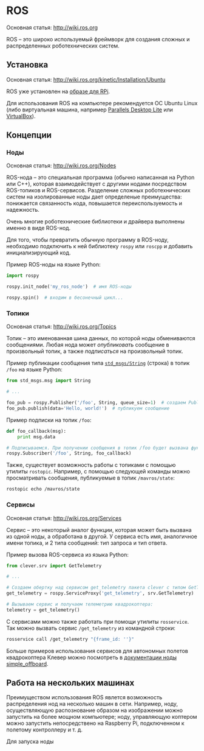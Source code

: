 ROS
===

Основная статья: http://wiki.ros.org

ROS – это широко используемый фреймворк для создания сложных и распределенных роботехнических систем.

Установка
---

Основная статья: http://wiki.ros.org/kinetic/Installation/Ubuntu

ROS уже установлен на [образе для RPi](microsd_images.md).

Для использования ROS на компьютере рекомендуется ОС Ubuntu Linux (либо виртуальная машина, например [Parallels Desktop Lite](https://itunes.apple.com/ru/app/parallels-desktop-lite/id1085114709?mt=12) или [VirtualBox](https://www.virtualbox.org)).

Концепции
---

### Ноды

Основная статья: http://wiki.ros.org/Nodes

ROS-нода – это специальная программа (обычно написанная на Python или C++), которая взаимодействует с другими нодами посредством ROS-топиков и ROS-сервисов. Разделение сложных роботехнических систем на изолированные ноды дает определеные преимущества: понижается связанность кода, повышается переиспользуемость и надежность.

Очень многие роботехнические библиотеки и драйвера выполнены именно в виде ROS-нод.

Для того, чтобы превратить обычную программу в ROS-ноду, необходимо подключить к ней библиотеку `rospy` или `roscpp` и добавить инициализирующий код.

Пример ROS-ноды на языке Python:

```python
import rospy

rospy.init_node('my_ros_node')  # имя ROS-ноды

rospy.spin()  # входим в бесонечный цикл...
```

### Топики

Основная статья: http://wiki.ros.org/Topics

Топик – это именованная шина данных, по которой ноды обмениваются сообщениями. Любая нода может *опубликовать* сообщение в произвольный топик, а также *подписаться* на произвольный топик.

Пример публикации сообщения типа [`std_msgs/String`](http://docs.ros.org/api/std_msgs/html/msg/String.html) (строка) в топик `/foo` на языке Python:

```python
from std_msgs.msg import String

# ...

foo_pub = rospy.Publisher('/foo', String, queue_size=1)  # создаем Publisher'а
foo_pub.publish(data='Hello, world!')  # публикуем сообщение
```

Пример подписки на топик `/foo`:

```python
def foo_callback(msg):
    print msg.data

# Подписываемся. При получении сообщения в топик /foo будет вызвана функция foo_callback.
rospy.Subscriber('/foo', String, foo_callback)
```

Также, существует возможность работы с топиками с помощью утилиты `rostopic`. Например, с помощью следующей команды можно просматривать сообщения, публикуемые в топик `/mavros/state`:

```bash
rostopic echo /mavros/state
```

### Сервисы

Основная статья: http://wiki.ros.org/Services

Сервис – это некоторый аналог функции, которая может быть вызвана из одной ноды, а обработана в другой. У сервиса есть имя, аналогичное имени топика, и 2 типа сообщений: тип запроса и тип ответа.

Пример вызова ROS-сервиса из языка Python:

```python
from clever.srv import GetTelemetry

# ...

# Создаем обертку над сервисом get_telemetry пакета clever с типом GetTelemetry:
get_telemetry = rospy.ServiceProxy('get_telemetry', srv.GetTelemetry)

# Вызываем сервис и получаем телеметрию квадрокоптера:
telemetry = get_telemetry()
```

С сервисами можно также работать при помощи утилиты `rosservice`. Так можно вызвать сервис `/get_telemetry` из командной строки:

```bash
rosservice call /get_telemetry "{frame_id: ''}"
```

Больше примеров использования сервисов для автономных полетов квадрокоптера Клевер можно посмотреть в [документации ноды simple_offboard](simple_offboard.md).

Работа на нескольких машинах
---

Преимуществом использования ROS явлется возможность распределения нод на несколько машин в сети. Например, ноду, осуществляющую распознование образом на изображении можно запустить на более мощном компьютере; ноду, управляющую коптером можно запустить непосредствено на Raspberry Pi, подключенном к полетому контроллеру и т. д.

Для запуска ноды

